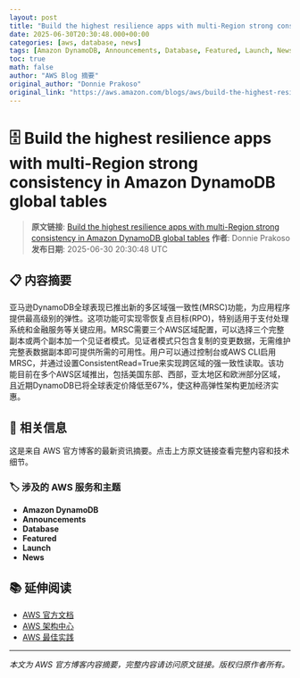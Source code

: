 ```yaml
---
layout: post
title: "Build the highest resilience apps with multi-Region strong consistency in Amazon DynamoDB global tables"
date: 2025-06-30T20:30:48.000+00:00
categories: [aws, database, news]
tags: [Amazon DynamoDB, Announcements, Database, Featured, Launch, News]
toc: true
math: false
author: "AWS Blog 摘要"
original_author: "Donnie Prakoso"
original_link: "https://aws.amazon.com/blogs/aws/build-the-highest-resilience-apps-with-multi-region-strong-consistency-in-amazon-dynamodb-global-tables/"
---
```


# 🗄️ Build the highest resilience apps with multi-Region strong consistency in Amazon DynamoDB global tables

> **原文链接**: [Build the highest resilience apps with multi-Region strong consistency in Amazon DynamoDB global tables](https://aws.amazon.com/blogs/aws/build-the-highest-resilience-apps-with-multi-region-strong-consistency-in-amazon-dynamodb-global-tables/)
> **作者**: Donnie Prakoso
> **发布日期**: 2025-06-30 20:30:48 UTC

## 📋 内容摘要

亚马逊DynamoDB全球表现已推出新的多区域强一致性(MRSC)功能，为应用程序提供最高级别的弹性。这项功能可实现零恢复点目标(RPO)，特别适用于支付处理系统和金融服务等关键应用。MRSC需要三个AWS区域配置，可以选择三个完整副本或两个副本加一个见证者模式。见证者模式只包含复制的变更数据，无需维护完整表数据副本即可提供所需的可用性。用户可以通过控制台或AWS CLI启用MRSC，并通过设置ConsistentRead=True来实现跨区域的强一致性读取。该功能目前在多个AWS区域推出，包括美国东部、西部，亚太地区和欧洲部分区域，且近期DynamoDB已将全球表定价降低至67%，使这种高弹性架构更加经济实惠。

## 🔗 相关信息

这是来自 AWS 官方博客的最新资讯摘要。点击上方原文链接查看完整内容和技术细节。

### 🏷️ 涉及的 AWS 服务和主题

- **Amazon DynamoDB**
- **Announcements**
- **Database**
- **Featured**
- **Launch**
- **News**

## 📚 延伸阅读

- [AWS 官方文档](https://docs.aws.amazon.com/)
- [AWS 架构中心](https://aws.amazon.com/architecture/)
- [AWS 最佳实践](https://aws.amazon.com/architecture/well-architected/)

---

*本文为 AWS 官方博客内容摘要，完整内容请访问原文链接。版权归原作者所有。*